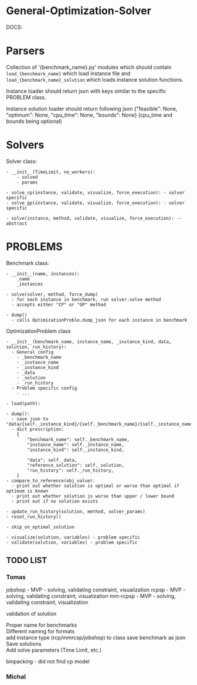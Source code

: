 # General-Optimization-Solver


DOCS:

# Parsers

Collection of '{benchmark_name}.py' modules which should contain `load_{benchmark_name}` which load instance file and `load_{benchmark_name}_solution` which loads instance solution functions.  

Instance loader should return json with keys similar to the specific PROBLEM class.  

Instance solution loader should return following json {"feasible": None, "optimum": None, "cpu_time": None, "bounds": None} (cpu_time and bounds being optional)
    
# Solvers

Solver class:  

    - __init__(TimeLimit, no_workers):  
        - solved  
        - params  

    - solve_cp(instance, validate, visualize, force_execution): - solver specific
    - solve_gp(instance, validate, visualize, force_execution): - solver specific
    
    - solve(instance, method, validate, visualize, force_execution): -- abstract

# PROBLEMS
Benchmark class:  

    - __init__(name, instances):  
        _name  
        _instances  

    - solve(solver, method, force_dump)
      - for each instance in benchmark, run solver.solve method 
      - accepts either "CP" or "GP" method

    - dump()
      - calls OptimizationProble.dump_json for each instance in benchmark


OptimizationProblem class

    - __init__(benchmark_name, instance_name, _instance_kind, data, solution, run_history):  
      - General config  
        - _benchmark_name  
        - _instance_name  
        - _instance_kind  
        - _data  
        - _solution  
        - _run_history  
      - Problem specific config  
        - ...

    - load(path):
    
    - dump():
      - save json to "data/{self._instance_kind}/{self._benchmark_name}/{self._instance_name}.json"
      - dict prescription:
        {
            "benchmark_name": self._benchmark_name,
            "instance_name": self._instance_name,
            "instance_kind": self._instance_kind,

            "data": self._data,
            "reference_solution": self._solution,
            "run_history": self._run_history,
        }
    - compare_to_reference(obj_value):
      - print out whether solution is optimal or worse than optimal if optimum is known
      - print out whether solution is worse than upper / lower bound
      - print out if no solution exists

    - update_run_history(solution, method, solver_params)
    - reset_run_history()

    - skip_on_optimal_solution

    - visualize(solution, variables) - problem specific
    - validate(solution, variables) - problem specific


## TODO LIST
### Tomas
jobshop - MVP - solving, validating constraint, visualization
rcpsp - MVP - solving, validating constraint, visualization
mm-rcpsp - MVP - solving, validating constraint, visualization

validation of solution

Proper name for benchmarks  
Different naming for formats  
add instance type (rcp/mmrcsp/jobshop) to class
save benchmark as json  
Save solutions  
Add solve parameters (Time Limit, etc.)

binpacking - did not find cp model

### Michal

